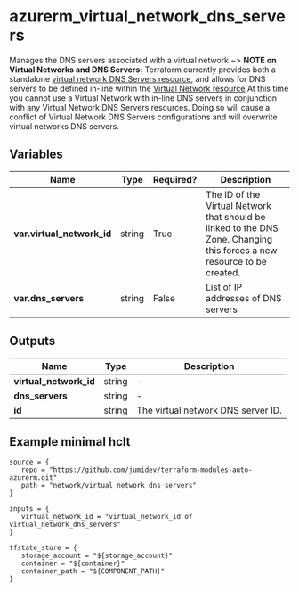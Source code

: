 # azurerm_virtual_network_dns_servers

Manages the DNS servers associated with a virtual network.~> **NOTE on Virtual Networks and DNS Servers:** Terraform currently provides both a standalone [virtual network DNS Servers resource](virtual_network_dns_servers.html), and allows for DNS servers to be defined in-line within the [Virtual Network resource](virtual_network.html).At this time you cannot use a Virtual Network with in-line DNS servers in conjunction with any Virtual Network DNS Servers resources. Doing so will cause a conflict of Virtual Network DNS Servers configurations and will overwrite virtual networks DNS servers.

## Variables

| Name | Type | Required? |  Description |
| ---- | ---- | --------- |  ----------- |
| **var.virtual_network_id** | string | True | The ID of the Virtual Network that should be linked to the DNS Zone. Changing this forces a new resource to be created. | 
| **var.dns_servers** | string | False | List of IP addresses of DNS servers | 



## Outputs

| Name | Type | Description |
| ---- | ---- | --------- | 
| **virtual_network_id** | string  | - | 
| **dns_servers** | string  | - | 
| **id** | string  | The virtual network DNS server ID. | 

## Example minimal hclt

```hcl
source = {
   repo = "https://github.com/jumidev/terraform-modules-auto-azurerm.git" 
   path = "network/virtual_network_dns_servers" 
}

inputs = {
   virtual_network_id = "virtual_network_id of virtual_network_dns_servers" 
}

tfstate_store = {
   storage_account = "${storage_account}" 
   container = "${container}" 
   container_path = "${COMPONENT_PATH}" 
}


```
